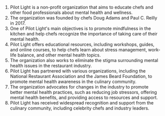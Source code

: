 1. Pilot Light is a non-profit organization that aims to educate chefs and other food professionals about mental health and wellness.
2. The organization was founded by chefs Doug Adams and Paul C. Reilly in 2017.
3. One of Pilot Light's main objectives is to promote mindfulness in the kitchen and help chefs recognize the importance of taking care of their mental health.
4. Pilot Light offers educational resources, including workshops, guides, and online courses, to help chefs learn about stress management, work-life balance, and other mental health topics.
5. The organization also works to eliminate the stigma surrounding mental health issues in the restaurant industry.
6. Pilot Light has partnered with various organizations, including the National Restaurant Association and the James Beard Foundation, to promote mental health awareness in the culinary community.
7. The organization advocates for changes in the industry to promote better mental health practices, such as reducing job stressors, offering mental health benefits, and providing access to resources and support.
8. Pilot Light has received widespread recognition and support from the culinary community, including celebrity chefs and industry leaders.